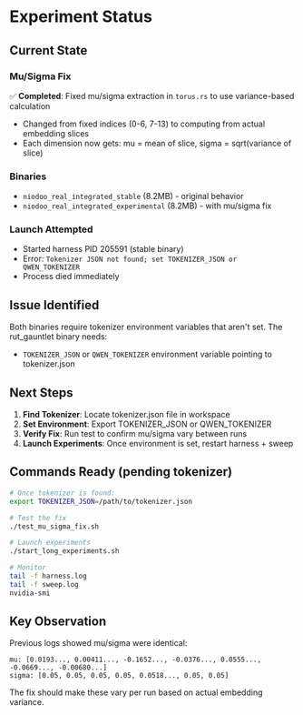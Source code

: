 # Experiment Status

## Current State

### Mu/Sigma Fix
✅ **Completed**: Fixed mu/sigma extraction in `torus.rs` to use variance-based calculation
- Changed from fixed indices (0-6, 7-13) to computing from actual embedding slices
- Each dimension now gets: mu = mean of slice, sigma = sqrt(variance of slice)

### Binaries
- `niodoo_real_integrated_stable` (8.2MB) - original behavior
- `niodoo_real_integrated_experimental` (8.2MB) - with mu/sigma fix

### Launch Attempted
- Started harness PID 205591 (stable binary)
- Error: `Tokenizer JSON not found; set TOKENIZER_JSON or QWEN_TOKENIZER`
- Process died immediately

## Issue Identified

Both binaries require tokenizer environment variables that aren't set. The rut_gauntlet binary needs:
- `TOKENIZER_JSON` or `QWEN_TOKENIZER` environment variable pointing to tokenizer.json

## Next Steps

1. **Find Tokenizer**: Locate tokenizer.json file in workspace
2. **Set Environment**: Export TOKENIZER_JSON or QWEN_TOKENIZER
3. **Verify Fix**: Run test to confirm mu/sigma vary between runs
4. **Launch Experiments**: Once environment is set, restart harness + sweep

## Commands Ready (pending tokenizer)

```bash
# Once tokenizer is found:
export TOKENIZER_JSON=/path/to/tokenizer.json

# Test the fix
./test_mu_sigma_fix.sh

# Launch experiments
./start_long_experiments.sh

# Monitor
tail -f harness.log
tail -f sweep.log
nvidia-smi
```

## Key Observation

Previous logs showed mu/sigma were identical:
```
mu: [0.0193..., 0.00411..., -0.1652..., -0.0376..., 0.0555..., -0.0669..., -0.00680...]
sigma: [0.05, 0.05, 0.05, 0.05, 0.0518..., 0.05, 0.05]
```

The fix should make these vary per run based on actual embedding variance.

